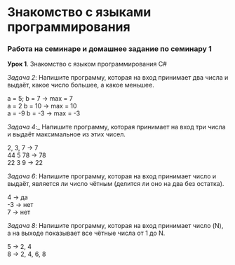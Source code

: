 # Знакомство с языками программирования
### Работа на семинаре и домашнее задание по семинару 1

**Урок 1**. Знакомство с языком программирования С#

_Задача 2_: Напишите программу, которая на вход принимает два числа и выдаёт, какое число большее, а какое меньшее.  

a = 5; b = 7 -> max = 7  
a = 2 b = 10 -> max = 10  
a = -9 b = -3 -> max = -3

_Задача 4_:_ Напишите программу, которая принимает на вход три числа и выдаёт максимальное из этих чисел.

2, 3, 7 -> 7  
44 5 78 -> 78  
22 3 9 -> 22

_Задача 6_: Напишите программу, которая на вход принимает число и выдаёт, является ли число чётным (делится ли оно на два без остатка).  

4 -> да  
-3 -> нет  
7 -> нет

_Задача 8_: Напишите программу, которая на вход принимает число (N), а на выходе показывает все чётные числа от 1 до N.  

5 -> 2, 4  
8 -> 2, 4, 6, 8
